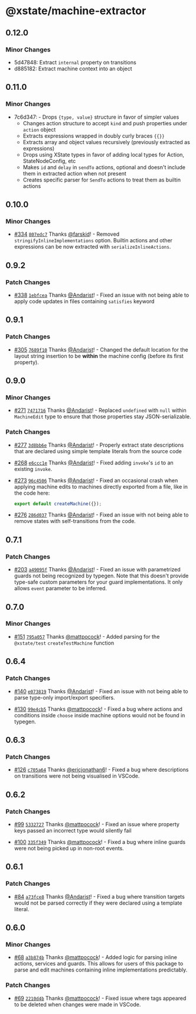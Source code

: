 # @xstate/machine-extractor

## 0.12.0

### Minor Changes

- 5d47848: Extract `internal` property on transitions
- d885182: Extract machine context into an object

## 0.11.0

### Minor Changes

- 7c6d347: - Drops `{type, value}` structure in favor of simpler values
  - Changes action structure to accept `kind` and push properties under `action` object
  - Extracts expressions wrapped in doubly curly braces `{{}}`
  - Extracts array and object values recursively (previously extracted as expressions)
  - Drops using XState types in favor of adding local types for Action, StateNodeConfig, etc
  - Makes `id` and `delay` in `sendTo` actions, optional and doesn't include them in extracted action when not present
  - Creates specific parser for `SendTo` actions to treat them as builtin actions

## 0.10.0

### Minor Changes

- [#334](https://github.com/statelyai/xstate-tools/pull/334) [`807edc7`](https://github.com/statelyai/xstate-tools/commit/807edc7d1e6a9f2d441facc99afa4a779f215f25) Thanks [@farskid](https://github.com/farskid)! - Removed `stringifyInlineImplementations` option. Builtin actions and other expressions can be now extracted with `serializeInlineActions`.

## 0.9.2

### Patch Changes

- [#338](https://github.com/statelyai/xstate-tools/pull/338) [`1ebfcea`](https://github.com/statelyai/xstate-tools/commit/1ebfcea83485c6bf3f242c4d9223334e1e09d55a) Thanks [@Andarist](https://github.com/Andarist)! - Fixed an issue with not being able to apply code updates in files containing `satisfies` keyword

## 0.9.1

### Patch Changes

- [#305](https://github.com/statelyai/xstate-tools/pull/305) [`7689f10`](https://github.com/statelyai/xstate-tools/commit/7689f10018ab5ff72d60f5d854f3eda798f82e12) Thanks [@Andarist](https://github.com/Andarist)! - Changed the default location for the layout string insertion to be **within** the machine config (before its first property).

## 0.9.0

### Minor Changes

- [#271](https://github.com/statelyai/xstate-tools/pull/271) [`7471716`](https://github.com/statelyai/xstate-tools/commit/74717167822b6c0c3848108f221d129c300841e9) Thanks [@Andarist](https://github.com/Andarist)! - Replaced `undefined` with `null` within `MachineEdit` type to ensure that those properties stay JSON-serializable.

### Patch Changes

- [#277](https://github.com/statelyai/xstate-tools/pull/277) [`3d8bb6e`](https://github.com/statelyai/xstate-tools/commit/3d8bb6e6a2c101b782aa1f38a0d0bc29d8852d18) Thanks [@Andarist](https://github.com/Andarist)! - Properly extract state descriptions that are declared using simple template literals from the source code

* [#268](https://github.com/statelyai/xstate-tools/pull/268) [`e6ccc1e`](https://github.com/statelyai/xstate-tools/commit/e6ccc1ebd10d5dc5ebab0b130c8491b7f1e8fa03) Thanks [@Andarist](https://github.com/Andarist)! - Fixed adding `invoke`'s `id` to an existing `invoke`.

- [#273](https://github.com/statelyai/xstate-tools/pull/273) [`96c4506`](https://github.com/statelyai/xstate-tools/commit/96c4506232e84d1aaae6196644029dd2153341ae) Thanks [@Andarist](https://github.com/Andarist)! - Fixed an occasional crash when applying machine edits to machines directly exported from a file, like in the code here:

  ```js
  export default createMachine({});
  ```

* [#276](https://github.com/statelyai/xstate-tools/pull/276) [`286d037`](https://github.com/statelyai/xstate-tools/commit/286d0379bb25aefb41f797072f6e68660edbcb9f) Thanks [@Andarist](https://github.com/Andarist)! - Fixed an issue with not being able to remove states with self-transitions from the code.

## 0.7.1

### Patch Changes

- [#203](https://github.com/statelyai/xstate-tools/pull/203) [`a49095f`](https://github.com/statelyai/xstate-tools/commit/a49095ff41656a9de2249083614ab1b8777b8a35) Thanks [@Andarist](https://github.com/Andarist)! - Fixed an issue with parametrized guards not being recognized by typegen. Note that this doesn't provide type-safe custom parameters for your guard implementations. It only allows `event` parameter to be inferred.

## 0.7.0

### Minor Changes

- [#151](https://github.com/statelyai/xstate-tools/pull/151) [`795a057`](https://github.com/statelyai/xstate-tools/commit/795a057f73f0a38784548a1fcf055757f44d0647) Thanks [@mattpocock](https://github.com/mattpocock)! - Added parsing for the `@xstate/test` `createTestMachine` function

## 0.6.4

### Patch Changes

- [#140](https://github.com/statelyai/xstate-tools/pull/140) [`e073819`](https://github.com/statelyai/xstate-tools/commit/e0738191c61290c8f5a9ecdd507e6418ab551518) Thanks [@Andarist](https://github.com/Andarist)! - Fixed an issue with not being able to parse type-only import/export specifiers.

* [#130](https://github.com/statelyai/xstate-tools/pull/130) [`99e4cb5`](https://github.com/statelyai/xstate-tools/commit/99e4cb57f3590448ddbcdc85a3104d29ef0fa79c) Thanks [@mattpocock](https://github.com/mattpocock)! - Fixed a bug where actions and conditions inside `choose` inside machine options would not be found in typegen.

## 0.6.3

### Patch Changes

- [#126](https://github.com/statelyai/xstate-tools/pull/126) [`c705a64`](https://github.com/statelyai/xstate-tools/commit/c705a64d95fa99046a7acd77f16b9b0dddd2e7ba) Thanks [@ericjonathan6](https://github.com/ericjonathan6)! - Fixed a bug where descriptions on transitions were not being visualised in VSCode.

## 0.6.2

### Patch Changes

- [#99](https://github.com/statelyai/xstate-tools/pull/99) [`5332727`](https://github.com/statelyai/xstate-tools/commit/5332727a7ad1d4ff00c81e006edc6ffb66f5da88) Thanks [@mattpocock](https://github.com/mattpocock)! - Fixed an issue where property keys passed an incorrect type would silently fail

* [#100](https://github.com/statelyai/xstate-tools/pull/100) [`335f349`](https://github.com/statelyai/xstate-tools/commit/335f34934589dbb5c3e9685524c72b9a1badbc0e) Thanks [@mattpocock](https://github.com/mattpocock)! - Fixed a bug where inline guards were not being picked up in non-root events.

## 0.6.1

### Patch Changes

- [#84](https://github.com/statelyai/xstate-tools/pull/84) [`a73fce8`](https://github.com/statelyai/xstate-tools/commit/a73fce843ee04b0701d9d72046da422ff3a65eed) Thanks [@Andarist](https://github.com/Andarist)! - Fixed a bug where transition targets would not be parsed correctly if they were declared using a template literal.

## 0.6.0

### Minor Changes

- [#68](https://github.com/statelyai/xstate-tools/pull/68) [`a3b874b`](https://github.com/statelyai/xstate-tools/commit/a3b874b328cd6bf409861378ab2840dab70d3ff3) Thanks [@mattpocock](https://github.com/mattpocock)! - Added logic for parsing inline actions, services and guards. This allows for users of this package to parse and edit machines containing inline implementations predictably.

### Patch Changes

- [#69](https://github.com/statelyai/xstate-tools/pull/69) [`2210d4b`](https://github.com/statelyai/xstate-tools/commit/2210d4b5175384f87dc0b001ba68400701c35818) Thanks [@mattpocock](https://github.com/mattpocock)! - Fixed issue where tags appeared to be deleted when changes were made in VSCode.
